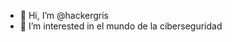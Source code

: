 - 👋 Hi, I’m @hackergris
- 👀 I’m interested in  el mundo de la ciberseguridad
<!---
hackergris/hackergris is a ✨ special ✨ repository because its `README.md` (this file) appears on your GitHub profile.
You can click the Preview link to take a look at your changes.
--->
